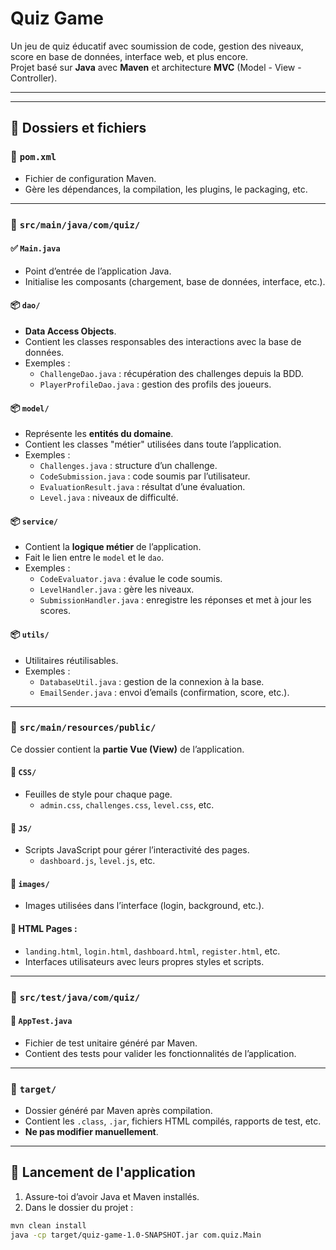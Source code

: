 # Quiz Game

Un jeu de quiz éducatif avec soumission de code, gestion des niveaux, score en base de données, interface web, et plus encore.  
Projet basé sur **Java** avec **Maven** et architecture **MVC** (Model - View - Controller).

---


---

## 📂 Dossiers et fichiers

### 🔧 `pom.xml`
- Fichier de configuration Maven.
- Gère les dépendances, la compilation, les plugins, le packaging, etc.

---

### 📁 `src/main/java/com/quiz/`

#### ✅ `Main.java`
- Point d’entrée de l’application Java.
- Initialise les composants (chargement, base de données, interface, etc.).

#### 📦 `dao/`
- **Data Access Objects**.
- Contient les classes responsables des interactions avec la base de données.
- Exemples :
  - `ChallengeDao.java` : récupération des challenges depuis la BDD.
  - `PlayerProfileDao.java` : gestion des profils des joueurs.

#### 📦 `model/`
- Représente les **entités du domaine**.
- Contient les classes "métier" utilisées dans toute l’application.
- Exemples :
  - `Challenges.java` : structure d’un challenge.
  - `CodeSubmission.java` : code soumis par l’utilisateur.
  - `EvaluationResult.java` : résultat d’une évaluation.
  - `Level.java` : niveaux de difficulté.

#### 📦 `service/`
- Contient la **logique métier** de l’application.
- Fait le lien entre le `model` et le `dao`.
- Exemples :
  - `CodeEvaluator.java` : évalue le code soumis.
  - `LevelHandler.java` : gère les niveaux.
  - `SubmissionHandler.java` : enregistre les réponses et met à jour les scores.

#### 📦 `utils/`
- Utilitaires réutilisables.
- Exemples :
  - `DatabaseUtil.java` : gestion de la connexion à la base.
  - `EmailSender.java` : envoi d’emails (confirmation, score, etc.).

---

### 📁 `src/main/resources/public/`

Ce dossier contient la **partie Vue (View)** de l’application.

#### 📁 `CSS/`
- Feuilles de style pour chaque page.
  - `admin.css`, `challenges.css`, `level.css`, etc.

#### 📁 `JS/`
- Scripts JavaScript pour gérer l’interactivité des pages.
  - `dashboard.js`, `level.js`, etc.

#### 📁 `images/`
- Images utilisées dans l’interface (login, background, etc.).

#### 📄 HTML Pages :
- `landing.html`, `login.html`, `dashboard.html`, `register.html`, etc.
- Interfaces utilisateurs avec leurs propres styles et scripts.

---

### 📁 `src/test/java/com/quiz/`

#### 🧪 `AppTest.java`
- Fichier de test unitaire généré par Maven.
- Contient des tests pour valider les fonctionnalités de l’application.

---

### 📁 `target/`
- Dossier généré par Maven après compilation.
- Contient les `.class`, `.jar`, fichiers HTML compilés, rapports de test, etc.
- **Ne pas modifier manuellement**.

---

## 🚀 Lancement de l'application

1. Assure-toi d’avoir Java et Maven installés.
2. Dans le dossier du projet :

```bash
mvn clean install
java -cp target/quiz-game-1.0-SNAPSHOT.jar com.quiz.Main
